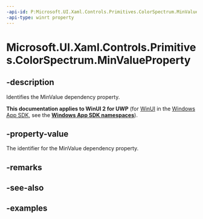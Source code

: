 ```yaml
---
-api-id: P:Microsoft.UI.Xaml.Controls.Primitives.ColorSpectrum.MinValueProperty
-api-type: winrt property
---
```

<!-- Property syntax.
public DependencyProperty MinValueProperty { get; }
-->

# Microsoft.UI.Xaml.Controls.Primitives.ColorSpectrum.MinValueProperty


## -description

Identifies the MinValue dependency property.


**This documentation applies to WinUI 2 for UWP** (for [WinUI](/windows/apps/winui/winui3/) in the [Windows App SDK](/windows/apps/windows-app-sdk/), see the **[Windows App SDK namespaces](/windows/windows-app-sdk/api/winrt/)**).

## -property-value

The identifier for the MinValue dependency property.


## -remarks


## -see-also


## -examples


